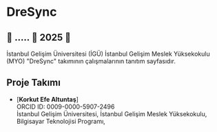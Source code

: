 # DreSync

## 🚀 ..... 🚀 2025 🚀

İstanbul Gelişim Üniversitesi (İGÜ) İstanbul Gelişim Meslek Yüksekokulu (MYO) "DreSync" takımının çalışmalarının tanıtım sayfasıdır.

## Proje Takımı 

- [**Korkut Efe Altuntaş**]  
  ORCID ID: 0009-0000-5907-2496   
  İstanbul Gelişim Üniversitesi, İstanbul Gelişim Meslek Yüksekokulu, Bilgisayar Teknolojisi Programı, 
